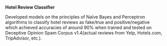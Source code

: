 <b>Hotel Review Classifier</b>

Developed models on the principles of Naïve Bayes and Perceptron algorithms to classify hotel reviews as fake/true and positive/negative which achieved accuracies of around 90% when trained and tested on Deceptive Opinion Spam Corpus v1.4(actual reviews from Yelp, Hotels.com, TripAdvisor, etc.).  
